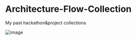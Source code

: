 # Architecture-Flow-Collection
My past hackathon&amp;project collections

![image](https://github.com/Mueangapi/Architecture-Flow-Collection/assets/104725034/c1a5cba1-ca02-4e8f-9d1e-21cb932c7227)
